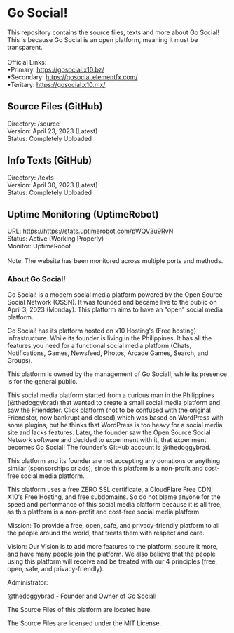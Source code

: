 # Go Social!
This repository contains the source files, texts and more about Go Social!
<br>
This is because Go Social is an open platform, meaning it must be transparent.
<br>
<br>
Official Links:
<br>
•Primary: https://gosocial.x10.bz/
<br>
•Secondary: https://gosocial.elementfx.com/
<br>
•Teritary: https://gosocial.x10.mx/

## Source Files (GitHub)
Directory: /source
<br>
Version: April 23, 2023 (Latest)
<br>
Status: Completely Uploaded

## Info Texts (GitHub)
Directory: /texts
<br>
Version: April 30, 2023 (Latest)
<br>
Status: Completely Uploaded

## Uptime Monitoring (UptimeRobot)
URL: https://https://stats.uptimerobot.com/pWQV3u9RvN
<br>
Status: Active (Working Properly)
<br>
Monitor: UptimeRobot
<br>
<br>
Note: The website has been monitored across multiple ports and methods.
### About Go Social!
Go Social! is a modern social media platform powered by the Open Source Social Network (OSSN). It was founded and became live to the public on April 3, 2023 (Monday). This platform aims to have an "open" social media platform.

Go Social! has its platform hosted on x10 Hosting's (Free hosting) infrastructure. While its founder is living in the Philippines. It has all the features you need for a functional social media platform (Chats, Notifications, Games, Newsfeed, Photos, Arcade Games, Search, and Groups).

This platform is owned by the management of Go Social!, while its presence is for the general public.

This social media platform started from a curious man in the Philippines (@thedoggybrad) that wanted to create a small social media platform and saw the Friendster. Click platform (not to be confused with the original Friendster, now bankrupt and closed) which was based on WordPress with some plugins, but he thinks that WordPress is too heavy for a social media site and lacks features. Later, the founder saw the Open Source Social Network software and decided to experiment with it, that experiment becomes Go Social! The founder's GitHub account is @thedoggybrad.

This platform and its founder are not accepting any donations or anything similar (sponsorships or ads), since this platform is a non-profit and cost-free social media platform.

This platform uses a free ZERO SSL certificate, a CloudFlare Free CDN, X10's Free Hosting, and free subdomains. So do not blame anyone for the speed and performance of this social media platform because it is all free, as this platform is a non-profit and cost-free social media platform.

Mission: To provide a free, open, safe, and privacy-friendly platform to all the people around the world, that treats them with respect and care.

Vision: Our Vision is to add more features to the platform, secure it more, and have many people join the platform. We also believe that the people using this platform will receive and be treated with our 4 principles (free, open, safe, and privacy-friendly).

Administrator:

@thedoggybrad - Founder and Owner of Go Social!

The Source Files of this platform are located here.

The Source Files are licensed under the MIT License.
